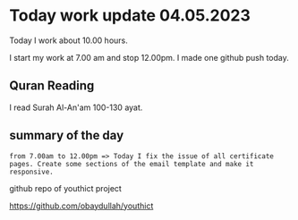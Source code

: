 # Today work update 04.05.2023

Today I work about 10.00 hours.

I start my work at 7.00 am and stop 12.00pm.
I made one github push today.

## Quran Reading

I read Surah Al-An'am 100-130 ayat.

## summary of the day

    from 7.00am to 12.00pm => Today I fix the issue of all certificate pages. Create some sections of the email template and make it responsive.

github repo of youthict project

https://github.com/obaydullah/youthict
